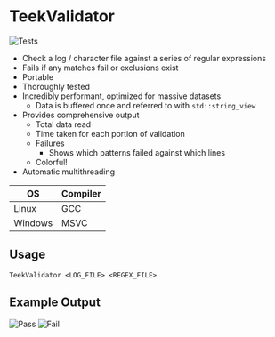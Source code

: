 # TeekValidator

![Tests](https://github.com/GeodeGames/TeekValidator/actions/workflows/Test.yml/badge.svg)

- Check a log / character file against a series of regular expressions
- Fails if any matches fail or exclusions exist
- Portable
- Thoroughly tested
- Incredibly performant, optimized for massive datasets
    - Data is buffered once and referred to with `std::string_view`
- Provides comprehensive output
    - Total data read
    - Time taken for each portion of validation
    - Failures
        - Shows which patterns failed against which lines
    - Colorful!
- Automatic multithreading

| OS       | Compiler |
| -------- | -------- |
| Linux    | GCC      |
| Windows  | MSVC     |

## Usage
```
TeekValidator <LOG_FILE> <REGEX_FILE>
```

## Example Output
![Pass](https://i.imgur.com/uOL91Qt.png)
![Fail](https://i.imgur.com/OGymPZc.png)
